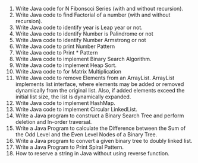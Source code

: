 1) Write Java code for  N Fibonscci Series (with and  without recursion).
2) Write Java code to find Factorial of a number (with and  without recursion).
3) Write Java code to identify year is Leap year or not.
4) Write Java code to identify Number is Palindrome or not
5) Write Java code to identify Number Armstrong or not
6) Write Java code to print Number Pattern 
7) Write Java code to Print * Pattern
8) Write Java code to implement Binary Search Algorithm.
9) Write Java code to implement Heap Sort. 
10) Write Java code to for Matrix Multiplication
11) Write Java code to remove Elements from an ArrayList. ArrayList implements list interface, where elements may be added or removed dynamically from the original list. Also, if added elements exceed the initial list size, the list is dynamically expanded.
12) Write Java code to implement HashMap.
13) Write Java code to implement Circular LinkedList.
14) Write a Java program to construct a Binary Search Tree and perform deletion and In-order traversal.
15) Write a Java Program to calculate the Difference between the Sum of the Odd Level and the Even Level Nodes of a Binary Tree.
16) Write a Java program to convert a given binary tree to doubly linked list.
17) Write a Java Program to Print Spiral Pattern.
18) How to reserve a string in Java without using reverse function.
